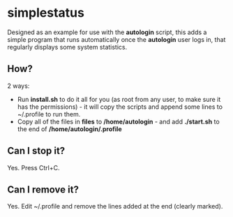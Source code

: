 # simplestatus

Designed as an example for use with the **autologin** script, this adds a simple program that runs automatically once the **autologin** user logs in, that regularly displays some system statistics. 

## How?

2 ways:

* Run **install.sh** to do it all for you (as root from any user, to make sure it has the permissions) - it will copy the scripts and append some lines to ~/.profile to run them.
* Copy all of the files in **files** to **/home/autologin** - and add **./start.sh** to the end of **/home/autologin/.profile**

## Can I stop it?

Yes. Press Ctrl+C.

## Can I remove it?

Yes. Edit ~/.profile and remove the lines added at the end (clearly marked).
